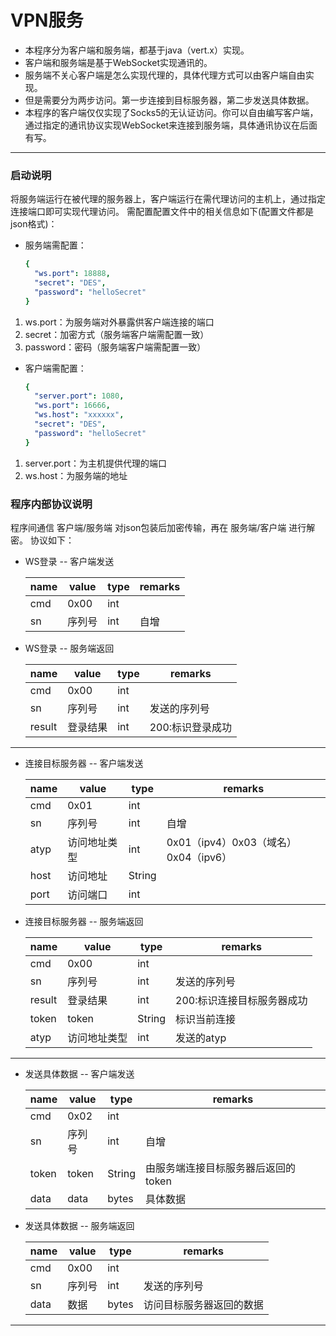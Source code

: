 # VPN服务

- 本程序分为客户端和服务端，都基于java（vert.x）实现。
- 客户端和服务端是基于WebSocket实现通讯的。
- 服务端不关心客户端是怎么实现代理的，具体代理方式可以由客户端自由实现。
- 但是需要分为两步访问。第一步连接到目标服务器，第二步发送具体数据。
- 本程序的客户端仅仅实现了Socks5的无认证访问。你可以自由编写客户端，通过指定的通讯协议实现WebSocket来连接到服务端，具体通讯协议在后面有写。

---
### 启动说明
将服务端运行在被代理的服务器上，客户端运行在需代理访问的主机上，通过指定连接端口即可实现代理访问。
需配置配置文件中的相关信息如下(配置文件都是json格式)：
- 服务端需配置：
	```yaml
	{
	  "ws.port": 18888,
	  "secret": "DES",
	  "password": "helloSecret"
	}
	```
1. ws.port：为服务端对外暴露供客户端连接的端口
2. secret：加密方式（服务端客户端需配置一致）
3. password：密码（服务端客户端需配置一致）

- 客户端需配置：
	```yaml
	{
	  "server.port": 1080, 
	  "ws.port": 16666,
	  "ws.host": "xxxxxx",
	  "secret": "DES",
	  "password": "helloSecret"
	}
	```
1. server.port：为主机提供代理的端口
2. ws.host：为服务端的地址

### 程序内部协议说明
程序间通信 客户端/服务端 对json包装后加密传输，再在 服务端/客户端 进行解密。
协议如下：
- WS登录
-- 客户端发送

	 name	| 	value	| type | remarks
	----------|------------|---------|--
	cmd|0x00|int
	sn|序列号|int|自增
- WS登录 
-- 服务端返回

	 name	| 	value	| type | remarks
	----------|------------|---------|--
	 cmd|0x00|int
	 sn|序列号|int|发送的序列号
	 result|登录结果|int|200:标识登录成功

---

- 连接目标服务器
-- 客户端发送


	 name	| 	value	| type | remarks
	----------|------------|---------|--
	 cmd|0x01|int
	 sn|序列号|int|自增
	 atyp|访问地址类型|int|0x01（ipv4）0x03（域名）0x04（ipv6）
	 host|访问地址|String
	 port|访问端口|int
	 
- 连接目标服务器
-- 服务端返回

	 name	| 	value	| type | remarks
	----------|------------|---------|--
	 cmd|0x00|int
	 sn|序列号|int|发送的序列号
	 result|登录结果|int|200:标识连接目标服务器成功
	 token|token|String|标识当前连接
	 atyp|访问地址类型|int|发送的atyp
	 
---

- 发送具体数据
-- 客户端发送

	 name	| 	value	| type | remarks
	 ----------|------------|---------|--
	 cmd|0x02|int
	 sn|序列号|int|自增
	 token|token|String|由服务端连接目标服务器后返回的token
	 data|data|bytes|具体数据

- 发送具体数据
-- 服务端返回

	 name	| 	value	| type | remarks
	----------|------------|---------|--
	 cmd|0x00|int
	 sn|序列号|int|发送的序列号
	 data|数据|bytes|访问目标服务器返回的数据
	 
---

